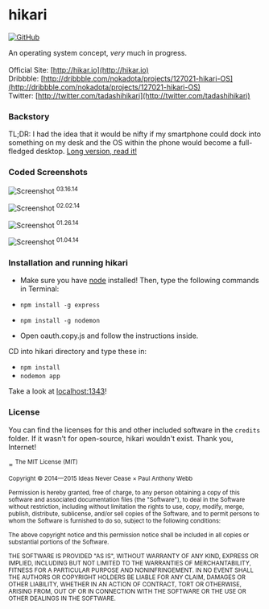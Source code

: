 hikari
=



[![GitHub](http://img.shields.io/badge/GitHub-IdeasNeverCease/hikari-a0a060.svg?style=flat-square)](https://github.com/IdeasNeverCease/hikari)

An operating system concept, *very* much in progress.<br/><br/>
Official Site: [http://hikar.io](http://hikar.io)<br/>
Dribbble: [http://dribbble.com/nokadota/projects/127021-hikari-OS](http://dribbble.com/nokadota/projects/127021-hikari-OS)<br/>
Twitter: [http://twitter.com/tadashihikari](http://twitter.com/tadashihikari)



### Backstory
TL;DR: I had the idea that it would be nifty if my smartphone could dock into something on my desk and the OS within the phone would become a full-fledged desktop. [Long version, read it!](http://dsgn.io/thoughts/post/the-future-of-the-operating-system)



### Coded Screenshots
![Screenshot](http://hikar.io/images/in-progress/03-16-2014.png)
<sup>03.16.14</sup>

![Screenshot](http://hikar.io/images/in-progress/02-02-2014.png)
<sup>02.02.14</sup>

![Screenshot](http://hikar.io/images/in-progress/01-26-2014.png)
<sup>01.26.14</sup>

![Screenshot](http://hikar.io/images/in-progress/01-04-2014.png)
<sup>01.04.14</sup>



### Installation and running hikari
* Make sure you have [node](http://nodejs.org) installed! Then, type the following commands in Terminal:<br/>
* `npm install -g express`<br/>
* `npm install -g nodemon`<br/>

*  Open oauth.copy.js and follow the instructions inside.

CD into hikari directory and type these in:<br/>
* `npm install`<br/>
* `nodemon app`

Take a look at [localhost:1343](http://localhost:1343)!



### License
You can find the licenses for this and other included software in the `credits` folder. If it wasn't for open-source, hikari wouldn't exist. Thank you, Internet!



=
<sup>The MIT License (MIT)</sup>

<sup>Copyright &copy; 2014—2015 Ideas Never Cease × Paul Anthony Webb</sup>

<sup>Permission is hereby granted, free of charge, to any person obtaining a copy of this software and associated documentation files (the "Software"), to deal in the Software without restriction, including without limitation the rights to use, copy, modify, merge, publish, distribute, sublicense, and/or sell copies of the Software, and to permit persons to whom the Software is furnished to do so, subject to the following conditions:</sup>

<sup>The above copyright notice and this permission notice shall be included in all copies or substantial portions of the Software.</sup>

<sup>THE SOFTWARE IS PROVIDED "AS IS", WITHOUT WARRANTY OF ANY KIND, EXPRESS OR IMPLIED, INCLUDING BUT NOT LIMITED TO THE WARRANTIES OF MERCHANTABILITY, FITNESS FOR A PARTICULAR PURPOSE AND NONINFRINGEMENT. IN NO EVENT SHALL THE AUTHORS OR COPYRIGHT HOLDERS BE LIABLE FOR ANY CLAIM, DAMAGES OR OTHER LIABILITY, WHETHER IN AN ACTION OF CONTRACT, TORT OR OTHERWISE, ARISING FROM, OUT OF OR IN CONNECTION WITH THE SOFTWARE OR THE USE OR OTHER DEALINGS IN THE SOFTWARE.</sup>